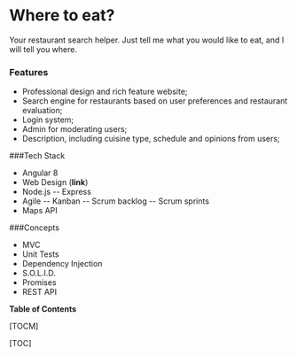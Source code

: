 # Where to eat?
Your restaurant search helper. Just tell me what you would like to eat, and I will tell you where.

### Features

- Professional design and rich feature website;
- Search engine for restaurants based on user preferences and restaurant evaluation;
- Login system;
- Admin for moderating users;
- Description, including cuisine type, schedule and opinions from users;

###Tech Stack
- Angular 8
- Web Design (**link**)
- Node.js
-- Express
- Agile
-- Kanban
-- Scrum backlog
-- Scrum sprints
- Maps API

###Concepts
- MVC
- Unit Tests
- Dependency Injection
- S.O.L.I.D.
- Promises
- REST API


**Table of Contents**

[TOCM]

[TOC]
